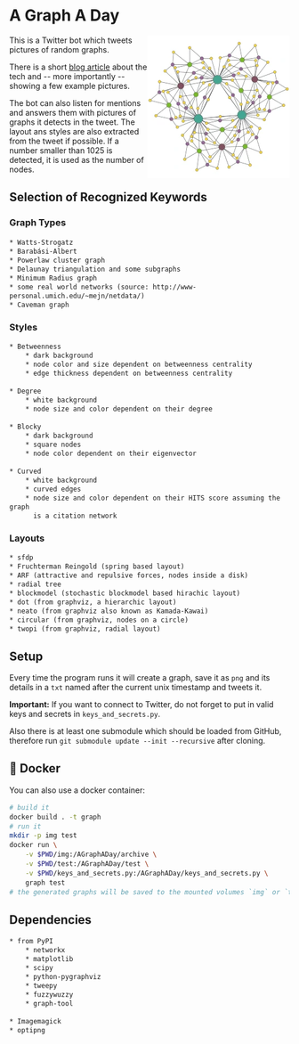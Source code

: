 # A Graph A Day

<a href="https://twitter.com/randomGraphs/status/1342751042891624449" target="_blank"><img align="right" width="256" height="256" alt="Dorogovtsev-Goltsev-Mendes Graph" src="extra/example_graph.webp"></a>

This is a Twitter bot which tweets pictures of random graphs.

There is a short [blog article](https://blog.schawe.me/randomGraphs.html) about the tech and -- more importantly -- showing a few example pictures.

The bot can also listen for mentions and answers them with pictures of graphs
it detects in the tweet. The layout ans styles are also extracted from the
tweet if possible. If a number smaller than 1025 is detected, it is used as
the number of nodes.

## Selection of Recognized Keywords

### Graph Types

    * Watts-Strogatz
    * Barabási-Albert
    * Powerlaw cluster graph
    * Delaunay triangulation and some subgraphs
    * Minimum Radius graph
    * some real world networks (source: http://www-personal.umich.edu/~mejn/netdata/)
    * Caveman graph

### Styles

    * Betweenness
        * dark background
        * node color and size dependent on betweenness centrality
        * edge thickness dependent on betweenness centrality

    * Degree
        * white background
        * node size and color dependent on their degree

    * Blocky
        * dark background
        * square nodes
        * node color dependent on their eigenvector

    * Curved
        * white background
        * curved edges
        * node size and color dependent on their HITS score assuming the graph
          is a citation network

### Layouts

    * sfdp
    * Fruchterman Reingold (spring based layout)
    * ARF (attractive and repulsive forces, nodes inside a disk)
    * radial tree
    * blockmodel (stochastic blockmodel based hirachic layout)
    * dot (from graphviz, a hierarchic layout)
    * neato (from graphviz also known as Kamada-Kawai)
    * circular (from graphviz, nodes on a circle)
    * twopi (from graphviz, radial layout)

## Setup

Every time the program runs it will create a graph, save it as `png`
and its details in a `txt` named after the current unix timestamp and tweets
it.

**Important:** If you want to connect to Twitter, do not forget to put in valid keys and secrets in `keys_and_secrets.py`.

Also there is at least one submodule which should be loaded from GitHub,
therefore run `git submodule update --init --recursive` after cloning.

## :whale: Docker

You can also use a docker container:

```bash
# build it
docker build . -t graph
# run it
mkdir -p img test
docker run \
    -v $PWD/img:/AGraphADay/archive \
    -v $PWD/test:/AGraphADay/test \
    -v $PWD/keys_and_secrets.py:/AGraphADay/keys_and_secrets.py \
    graph test
# the generated graphs will be saved to the mounted volumes `img` or `test`
```

## Dependencies

    * from PyPI
        * networkx
        * matplotlib
        * scipy
        * python-pygraphviz
        * tweepy
        * fuzzywuzzy
        * graph-tool

    * Imagemagick
    * optipng
